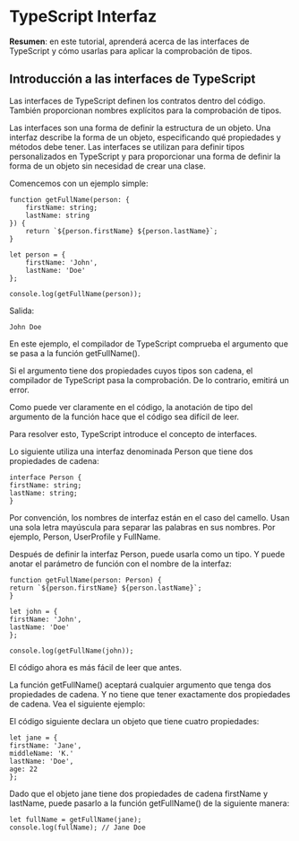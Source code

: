 # TypeScript Interfaz

**Resumen**: en este tutorial, aprenderá acerca de las interfaces de TypeScript y cómo usarlas para aplicar la comprobación de tipos.

## Introducción a las interfaces de TypeScript

Las interfaces de TypeScript definen los contratos dentro del código. También proporcionan nombres explícitos para la comprobación de tipos.

Las interfaces son una forma de definir la estructura de un objeto. Una interfaz describe la forma de un objeto, especificando qué propiedades y métodos debe tener. Las interfaces se utilizan para definir tipos personalizados en TypeScript y para proporcionar una forma de definir la forma de un objeto sin necesidad de crear una clase.

Comencemos con un ejemplo simple:

    function getFullName(person: {
        firstName: string;
        lastName: string
    }) {
        return `${person.firstName} ${person.lastName}`;
    }

    let person = {
        firstName: 'John',
        lastName: 'Doe'
    };

    console.log(getFullName(person));

Salida:

    John Doe

En este ejemplo, el compilador de TypeScript comprueba el argumento que se pasa a la función getFullName().

Si el argumento tiene dos propiedades cuyos tipos son cadena, el compilador de TypeScript pasa la comprobación. De lo contrario, emitirá un error.

Como puede ver claramente en el código, la anotación de tipo del argumento de la función hace que el código sea difícil de leer.

Para resolver esto, TypeScript introduce el concepto de interfaces.

Lo siguiente utiliza una interfaz denominada Person que tiene dos propiedades de cadena:

    interface Person {
    firstName: string;
    lastName: string;
    }

Por convención, los nombres de interfaz están en el caso del camello. Usan una sola letra mayúscula para separar las palabras en sus nombres. Por ejemplo, Person, UserProfile y FullName.

Después de definir la interfaz Person, puede usarla como un tipo. Y puede anotar el parámetro de función con el nombre de la interfaz:

    function getFullName(person: Person) {
    return `${person.firstName} ${person.lastName}`;
    }

    let john = {
    firstName: 'John',
    lastName: 'Doe'
    };

    console.log(getFullName(john));

El código ahora es más fácil de leer que antes.

La función getFullName() aceptará cualquier argumento que tenga dos propiedades de cadena. Y no tiene que tener exactamente dos propiedades de cadena. Vea el siguiente ejemplo:

El código siguiente declara un objeto que tiene cuatro propiedades:

    let jane = {
    firstName: 'Jane',
    middleName: 'K.'
    lastName: 'Doe',
    age: 22
    };

Dado que el objeto jane tiene dos propiedades de cadena firstName y lastName, puede pasarlo a la función getFullName() de la siguiente manera:

    let fullName = getFullName(jane);
    console.log(fullName); // Jane Doe
